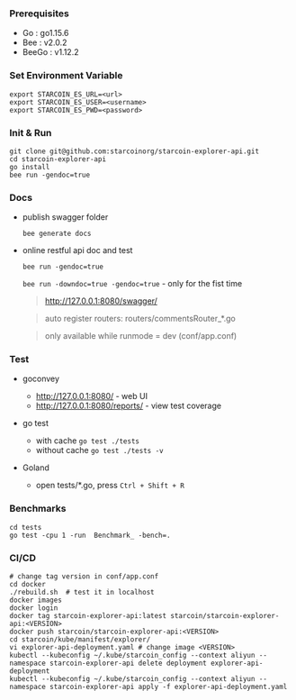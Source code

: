 ### Prerequisites

- Go        : go1.15.6
- Bee       : v2.0.2 
- BeeGo     : v1.12.2

### Set Environment Variable

```
export STARCOIN_ES_URL=<url>
export STARCOIN_ES_USER=<username>
export STARCOIN_ES_PWD=<password>
```

### Init & Run

```
git clone git@github.com:starcoinorg/starcoin-explorer-api.git
cd starcoin-explorer-api
go install
bee run -gendoc=true
```

### Docs

- publish swagger folder

    `bee generate docs`

- online restful api doc and test

    `bee run -gendoc=true` 
    
    `bee run -downdoc=true -gendoc=true`  - only for the fist time 
    
    > http://127.0.0.1:8080/swagger/ 
    
    > auto register routers: routers/commentsRouter_*.go 
    
    > only available while runmode = dev (conf/app.conf)


### Test
- goconvey
    - http://127.0.0.1:8080/ - web UI
    - http://127.0.0.1:8080/reports/ - view test coverage

- go test
    - with cache
        `go test ./tests`
    - without cache
        `go test ./tests -v` 

- Goland
    - open tests/*.go, press `Ctrl + Shift + R`


### Benchmarks
```
cd tests
go test -cpu 1 -run  Benchmark_ -bench=.
```
 
### CI/CD

```
# change tag version in conf/app.conf
cd docker
./rebuild.sh  # test it in localhost
docker images
docker login
docker tag starcoin-explorer-api:latest starcoin/starcoin-explorer-api:<VERSION>
docker push starcoin/starcoin-explorer-api:<VERSION>
cd starcoin/kube/manifest/explorer/
vi explorer-api-deployment.yaml # change image <VERSION> 
kubectl --kubeconfig ~/.kube/starcoin_config --context aliyun --namespace starcoin-explorer-api delete deployment explorer-api-deployment
kubectl --kubeconfig ~/.kube/starcoin_config --context aliyun --namespace starcoin-explorer-api apply -f explorer-api-deployment.yaml
```
